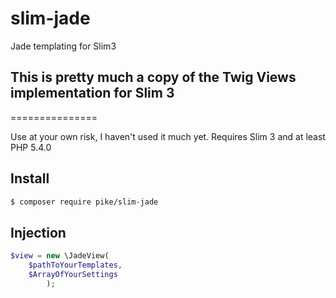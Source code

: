 # slim-jade
Jade templating for Slim3

## This is pretty much a copy of the Twig Views implementation for Slim 3
===============

Use at your own risk, I haven't used it much yet.
Requires Slim 3 and at least PHP 5.4.0
## Install 
```bash
$ composer require pike/slim-jade
```

## Injection
```php
$view = new \JadeView(
    $pathToYourTemplates,
    $ArrayOfYourSettings
        );
```